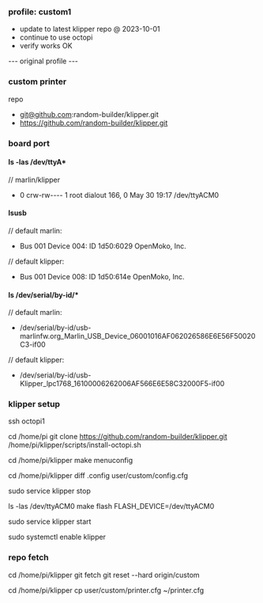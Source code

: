 
### profile: custom1

* update to latest klipper repo @ 2023-10-01
* continue to use octopi
* verify works OK


--- original profile ---

### custom printer

repo
* git@github.com:random-builder/klipper.git
* https://github.com/random-builder/klipper.git

### board port

#### ls -las /dev/ttyA*

// marlin/klipper
- 0 crw-rw---- 1 root dialout 166,  0 May 30 19:17 /dev/ttyACM0

#### lsusb

// default marlin:
- Bus 001 Device 004: ID 1d50:6029 OpenMoko, Inc.

// default klipper:
- Bus 001 Device 008: ID 1d50:614e OpenMoko, Inc.

#### ls /dev/serial/by-id/*

// default marlin:
- /dev/serial/by-id/usb-marlinfw.org_Marlin_USB_Device_06001016AF062026586E6E56F50020C3-if00

// default klipper:
- /dev/serial/by-id/usb-Klipper_lpc1768_16100006262006AF566E6E58C32000F5-if00

### klipper setup

ssh octopi1

cd /home/pi
git clone https://github.com/random-builder/klipper.git
/home/pi/klipper/scripts/install-octopi.sh

cd /home/pi/klipper
make menuconfig

cd /home/pi/klipper
diff .config user/custom/config.cfg

sudo service klipper stop

ls -las /dev/ttyACM0
make flash FLASH_DEVICE=/dev/ttyACM0

sudo service klipper start

sudo systemctl enable klipper

### repo fetch

cd /home/pi/klipper
git fetch
git reset --hard origin/custom

cd /home/pi/klipper
cp user/custom/printer.cfg ~/printer.cfg
